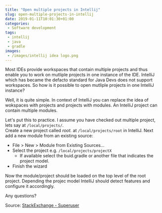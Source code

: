 ```yaml
---
title: "Open multiple projects in Intellij"
slug: open-multiple-projects-in-intellij
date: 2019-01-11T10:01:30+01:00
categories:
 - Software development 
tags:
 - intellij
 - java
 - gradle
images:
 - /images/intellij idea logo.png
---
```


Most IDEs provide workspaces that contain multiple projects and thus enable you to work on mutliple projects in one instance of the IDE.
IntelliJ which has became the defacto standard for Java Devs does not support workspaces.
So how is it possible to open mutliple projects in one IntelliJ instance?
<!--more-->

Well, it is quite simple. In context of IntelliJ you can replace the idea of wokspaces with projects and projects with modules. An IntelliJ project can contain multiple modules.

Let's put this to practice. I assume you have checked out multiple project, lets say at `/local/projects/`.  
Create a new project called *root.* at `/local/projects/root` in IntelliJ.
Next add a new module from an existing source:

* File > New > Module from Existing Sources...
* Select the project e.g. `/local/projects/projectX`
  * If available select the buid.gradle or another file that indicates the project model.
* Finish the wizard

Now the module/project should be loaded on the top level of the root project. Depending the projec model IntelliJ should detect features and configure it accordingly.

Any questions?

Source: [StackExchange - Superuser](https://superuser.com/questions/850373/does-intellij-idea-have-the-concept-of-workspace-similar-to-eclipse-with-multi)